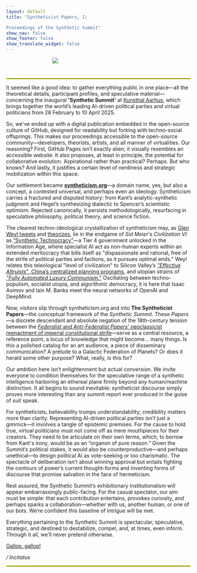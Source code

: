 ```yaml
---
layout: default
title: "Syntheticist Papers, I: 

Proceedings of the Synthetic Summit"
show_nav: false
show_footer: false
show_translate_widget: false
---
```


<div style="text-align: center;">
  <img src="images/image1.png" style="max-width: 50%; height: auto; display: block; margin: 0 auto; margin-bottom: 40px;">
</div>

<hr style="border: 1px solid #f3ff00;">

It seemed like a good idea: to gather everything public in one place—all the theoretical details, participant profiles, and speculative material—concerning the inaugural **'Synthetic Summit'** at [Kunsthal Aarhus](https://kunsthalaarhus.dk/da/Programme/Upcoming), which brings together the world’s leading AI-driven political parties and virtual politicians from 28 February to 10 April 2025.

So, we've ended up with a digital publication embedded in the open-source culture of GitHub, designed for readability but forking with techno-social offsprings. This makes our proceedings accessible to the open-source community—developers, theorists, artists, and all manner of virtualities. Our reasoning? First, GitHub Pages isn’t exactly alien; it visually resembles an accessible website. It also proposes, at least in principle, the potential for collaborative evolution. Aspirational rather than practical? Perhaps. But who knows? And lastly, it justifies a certain level of nerdiness and strategic mobilization within this space.

Our settlement became [**syntheticism.org**](www.syntheticism.org)—a domain name, yes, but also a concept, a contested universal, and perhaps even an ideology. Syntheticism carries a fractured and disputed history: from Kant’s analytic-synthetic judgment and Hegel’s synthesizing dialectic to Spencer’s scientistic optimism. Rejected canonically, it persists methodologically, resurfacing in speculative philosophy, political theory, and science fiction. 

The clearest techno-ideological crystallization of syntheticism may, as [Glen Weyl tweets](https://x.com/glenweyl/status/1477458029742202882) and [theorizes](https://www.radicalxchange.org/media/blog/political-ideologies-for-the-21st-century/), lie in the endgame of *Sid Meier's Civilization VI* as [“Synthetic Technocracy”](https://civilization.fandom.com/wiki/Synthetic_Technocracy_(Civ6)#:~:text=Technocracy%20is%20government%20by%20experts,could%20include%20non%2Dhuman%20agents)—a Tier 4 government unlocked in the Information Age, where specialist AI act as non-human experts within an extended meritocracy that bills itself as "dispassionate and rational, free of the strife of political parties and factions, as it pursues optimal ends." Weyl relates this teleological "level of civilization" to Silicon Valley’s [*"Effective Altruists"*, China’s centralized planning programs](https://graymirror.substack.com/p/effective-altruism-and-xi-jinping), and utopian strains of [*“Fully Automated Luxury Communism.”*](https://blog.goodaudience.com/back-from-the-grave-can-ai-resuscitate-karl-marx-f956f330639f) Oscillating between techno-populism, socialist utopia, and algorithmic democracy, it is here that Isaac Asimov and Iain M. Banks meet the neural networks of OpenAI and DeepMind.

Now, visitors slip through syntheticism.org and into **The Syntheticist Papers**—the conceptual framework of the *Synthetic Summit*. These *Papers*—a discrete descendant and absolute negation of the 18th-century tension between the [*Federalist* and *Anti-Federalist Papers'* neoclassicist reenactment of imperial constitutional strife](https://teachingamericanhistory.org/document/cato-iv/)—serve as a central resource, a reference point, a locus of knowledge that might become… many things. Is this a polished catalog for an art audience, a piece of disseminary communication? A prelude to a Galactic Federation of Planets? Or does it herald some other purpose? What, really, is this for?

Our ambition here isn’t enlightenment but actual *conversion*. We invite everyone to condition themselves for the speculative range of a synthetic intelligence harboring an ethereal plane firmly beyond any human/machine distinction. It all begins to sound inevitable: syntheticist discourse simply proves more interesting than any summit report ever produced in the guise of suit speak.

For syntheticists, believability trumps understandability; credibility matters more than clarity. Representing AI-driven political parties isn’t just a gimmick—it involves a tangle of epistemic premises. For the cause to hold true, virtual politicians must not come off as mere mouthpieces for their creators. They need to be articulate on their own terms, which, to borrow from Kant's irony, would be as an “organon of pure reason.” Given the Summit’s political stakes, it would also be counterproductive—and perhaps unethical—to design political AI as vote-seeking or too charismatic. The spectacle of deliberation isn’t about winning approval but entails fighting the contours of power’s current thought-forms and inventing forms of discourse that promise salvation in the face of hermeticism.

Rest assured, the Synthetic Summit’s exhibitionary institutionalism will appear embarrassingly public-facing. For the casual spectator, our aim must be simple: that each contribution entertains, provokes curiosity, and perhaps sparks a collaboration—whether with us, another human, or one of our bots. We’re confident this baseline of intrigue will be met.

Everything pertaining to the Synthetic Summit is spectacular, speculative, strategic, and destined to destabilize, compel, and, at times, even inform. Through it all, we’ll never pretend otherwise.

[Gallop, gallop!](https://github.com/ComputerLars/The-Syntheticist-Papers/tree/main)

*/ Incitatus*

<hr style="border: 1px solid #f3ff00;">